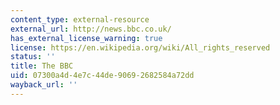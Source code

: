 ```yaml
---
content_type: external-resource
external_url: http://news.bbc.co.uk/
has_external_license_warning: true
license: https://en.wikipedia.org/wiki/All_rights_reserved
status: ''
title: The BBC
uid: 07300a4d-4e7c-44de-9069-2682584a72dd
wayback_url: ''
---
```

